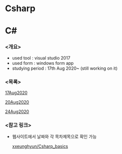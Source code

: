 # Csharp
# C#

### <개요>

- used tool : visual studio 2017
- used form : windows form app
- studying period : 17th Aug 2020~ (still working on it)

### <목록>

[17Aug2020](C#%2003503b3137804e2db245ba8890012704/17Aug2020%20b3e2ebb91c2346298e803902a1e03080.md)

[20Aug2020](C#%2003503b3137804e2db245ba8890012704/20Aug2020%20fa92a74513854b819c5d3fb02c6bfa40.md)

[24Aug2020](C#%2003503b3137804e2db245ba8890012704/24Aug2020%20d2d9da1af215421b98e0d43aff44969c.md)

### <참고 링크>

- 웹사이트에서 날짜와 각 목차제목으로 확인 가능

    [xxeunghyun/Csharp_basics](https://github.com/xxeunghyun/Csharp_basics)
